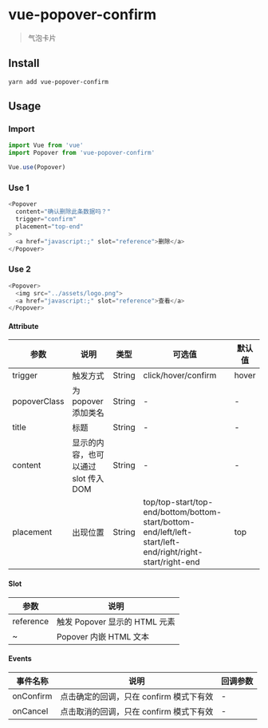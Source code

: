 # vue-popover-confirm
> 气泡卡片

## Install
```shell
yarn add vue-popover-confirm
```

## Usage
### Import
```javascript
import Vue from 'vue'
import Popover from 'vue-popover-confirm'

Vue.use(Popover)
```

### Use 1
```javascript
<Popover
  content="确认删除此条数据吗？"
  trigger="confirm"
  placement="top-end"
>
  <a href="javascript:;" slot="reference">删除</a>
</Popover>
```

### Use 2
```javascript
<Popover>
  <img src="../assets/logo.png">
  <a href="javascript:;" slot="reference">查看</a>
</Popover>
```

#### Attribute
 参数 | 说明 | 类型 | 可选值 | 默认值
 -----|-----|-----|-----|-----
 trigger | 触发方式 | String | click/hover/confirm | hover
 popoverClass | 为 popover 添加类名 | String | - | -
 title | 标题 | String | - | -
 content | 显示的内容，也可以通过 slot 传入 DOM | String | - | -
 placement | 出现位置 | String | top/top-start/top-end/bottom/bottom-start/bottom-end/left/left-start/left-end/right/right-start/right-end | top

#### Slot
 参数 | 说明
 -----|-----
 reference | 触发 Popover 显示的 HTML 元素
 ~ | Popover 内嵌 HTML 文本

#### Events
 事件名称 | 说明 | 回调参数
 -----|-----|-----
 onConfirm | 点击确定的回调，只在 confirm 模式下有效 | -
 onCancel | 点击取消的回调，只在 confirm 模式下有效 | -
